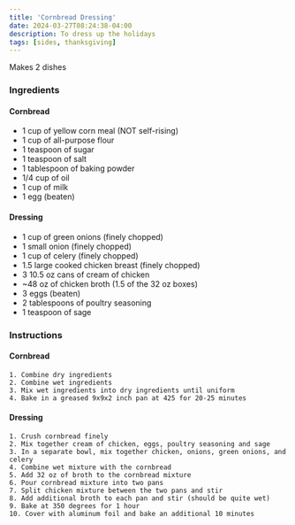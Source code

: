 ```yaml
---
title: 'Cornbread Dressing'
date: 2024-03-27T08:24:38-04:00
description: To dress up the holidays
tags: [sides, thanksgiving]
---
```


Makes 2 dishes

### Ingredients

#### Cornbread

- 1 cup of yellow corn meal (NOT self-rising)
- 1 cup of all-purpose flour
- 1 teaspoon of sugar
- 1 teaspoon of salt
- 1 tablespoon of baking powder
- 1/4 cup of oil
- 1 cup of milk
- 1 egg (beaten)

#### Dressing

- 1 cup of green onions (finely chopped)
- 1 small onion (finely chopped)
- 1 cup of celery (finely chopped)
- 1.5 large cooked chicken breast (finely chopped)
- 3 10.5 oz cans of cream of chicken
- ~48 oz of chicken broth (1.5 of the 32 oz boxes)
- 3 eggs (beaten)
- 2 tablespoons of poultry seasoning
- 1 teaspoon of sage

### Instructions

#### Cornbread

    1. Combine dry ingredients
    2. Combine wet ingredients
    3. Mix wet ingredients into dry ingredients until uniform
    4. Bake in a greased 9x9x2 inch pan at 425 for 20-25 minutes

#### Dressing

    1. Crush cornbread finely
    2. Mix together cream of chicken, eggs, poultry seasoning and sage
    3. In a separate bowl, mix together chicken, onions, green onions, and celery
    4. Combine wet mixture with the cornbread
    5. Add 32 oz of broth to the cornbread mixture
    6. Pour cornbread mixture into two pans
    7. Split chicken mixture between the two pans and stir
    8. Add additional broth to each pan and stir (should be quite wet)
    9. Bake at 350 degrees for 1 hour
    10. Cover with aluminum foil and bake an additional 10 minutes
